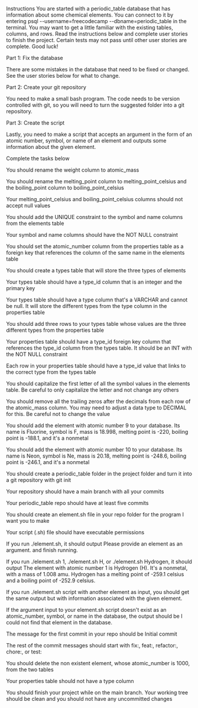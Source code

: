 Instructions
You are started with a periodic_table database that has information about some chemical elements. You can connect to it by entering psql --username=freecodecamp --dbname=periodic_table in the terminal. You may want to get a little familiar with the existing tables, columns, and rows. Read the instructions below and complete user stories to finish the project. Certain tests may not pass until other user stories are complete. Good luck!

Part 1: Fix the database

There are some mistakes in the database that need to be fixed or changed. See the user stories below for what to change.

Part 2: Create your git repository

You need to make a small bash program. The code needs to be version controlled with git, so you will need to turn the suggested folder into a git repository.

Part 3: Create the script

Lastly, you need to make a script that accepts an argument in the form of an atomic number, symbol, or name of an element and outputs some information about the given element.



Complete the tasks below

You should rename the weight column to atomic_mass

You should rename the melting_point column to melting_point_celsius and the boiling_point column to boiling_point_celsius

Your melting_point_celsius and boiling_point_celsius columns should not accept null values

You should add the UNIQUE constraint to the symbol and name columns from the elements table

Your symbol and name columns should have the NOT NULL constraint

You should set the atomic_number column from the properties table as a foreign key that references the column of the same name in the elements table

You should create a types table that will store the three types of elements

Your types table should have a type_id column that is an integer and the primary key

Your types table should have a type column that's a VARCHAR and cannot be null. It will store the different types from the type column in the properties table

You should add three rows to your types table whose values are the three different types from the properties table

Your properties table should have a type_id foreign key column that references the type_id column from the types table. It should be an INT with the NOT NULL constraint

Each row in your properties table should have a type_id value that links to the correct type from the types table

You should capitalize the first letter of all the symbol values in the elements table. Be careful to only capitalize the letter and not change any others

You should remove all the trailing zeros after the decimals from each row of the atomic_mass column. You may need to adjust a data type to DECIMAL for this. Be careful not to change the value

You should add the element with atomic number 9 to your database. Its name is Fluorine, symbol is F, mass is 18.998, melting point is -220, boiling point is -188.1, and it's a nonmetal

You should add the element with atomic number 10 to your database. Its name is Neon, symbol is Ne, mass is 20.18, melting point is -248.6, boiling point is -246.1, and it's a nonmetal

You should create a periodic_table folder in the project folder and turn it into a git repository with git init

Your repository should have a main branch with all your commits

Your periodic_table repo should have at least five commits

You should create an element.sh file in your repo folder for the program I want you to make

Your script (.sh) file should have executable permissions

If you run ./element.sh, it should output Please provide an element as an argument. and finish running.

If you run ./element.sh 1, ./element.sh H, or ./element.sh Hydrogen, it should output The element with atomic number 1 is Hydrogen (H). It's a nonmetal, with a mass of 1.008 amu. Hydrogen has a melting point of -259.1 celsius and a boiling point of -252.9 celsius.

If you run ./element.sh script with another element as input, you should get the same output but with information associated with the given element.

If the argument input to your element.sh script doesn't exist as an atomic_number, symbol, or name in the database, the output should be I could not find that element in the database.

The message for the first commit in your repo should be Initial commit

The rest of the commit messages should start with fix:, feat:, refactor:, chore:, or test:

You should delete the non existent element, whose atomic_number is 1000, from the two tables

Your properties table should not have a type column

You should finish your project while on the main branch. Your working tree should be clean and you should not have any uncommitted changes
